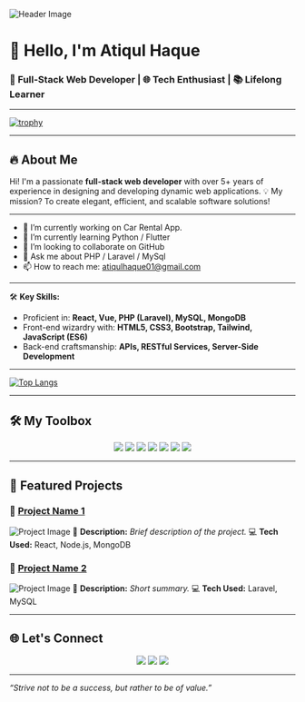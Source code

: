 ![Header
Image]([https://www.facebook.com/photo/?fbid=1369388424043873&set=a.102222604093801])

# 👋 Hello, I'm **Atiqul Haque**

### 🚀 Full-Stack Web Developer | 🌐 Tech Enthusiast | 📚 Lifelong Learner

---

[![trophy](https://github-profile-trophy.vercel.app/?username=AH-Atik)](https://github.com/ryo-ma/github-profile-trophy)

---

## 🔥 About Me
Hi! I'm a passionate **full-stack web developer** with over 5+ years of experience in designing and developing dynamic
web applications.
💡 My mission? To create elegant, efficient, and scalable software solutions!

---

- 🔭 I’m currently working on Car Rental App. 
- 🌱 I’m currently learning Python / Flutter 
- 👯 I’m looking to collaborate on GitHub 
- 💬 Ask me about PHP / Laravel / MySql 
- 📫 How to reach me: atiqulhaque01@gmail.com

---

🛠️ **Key Skills:**
- Proficient in: **React, Vue, PHP (Laravel), MySQL, MongoDB**
- Front-end wizardry with: **HTML5, CSS3, Bootstrap, Tailwind, JavaScript (ES6)**
- Back-end craftsmanship: **APIs, RESTful Services, Server-Side Development**

---

[![Top Langs](https://github-readme-stats.vercel.app/api/top-langs/?username=AH-Atik)](https://github.com/anuraghazra/github-readme-stats)

---


## 🛠️ My Toolbox

<p align="center">
    <img src="https://img.shields.io/badge/Code-HTML5-informational?style=flat&logo=html5&color=E34F26">
    <img src="https://img.shields.io/badge/Code-CSS3-informational?style=flat&logo=css3&color=1572B6">
    <img src="https://img.shields.io/badge/Code-JavaScript-informational?style=flat&logo=javascript&color=F7DF1E">
    <img src="https://img.shields.io/badge/Code-React-informational?style=flat&logo=react&color=61DAFB">
    <img src="https://img.shields.io/badge/Code-Node.js-informational?style=flat&logo=node.js&color=339933">
    <img src="https://img.shields.io/badge/Code-PHP-informational?style=flat&logo=php&color=777BB4">
    <img src="https://img.shields.io/badge/Framework-Laravel-informational?style=flat&logo=laravel&color=FF2D20">
</p>

---

## 📂 Featured Projects

### 🌟 [**Project Name 1**](https://github.com/your-username/project-name)
![Project Image](https://via.placeholder.com/800x200?text=Project+Name+1)
🚀 **Description:** _Brief description of the project._
💻 **Tech Used:** React, Node.js, MongoDB

### 🌟 [**Project Name 2**](https://github.com/your-username/project-name)
![Project Image](https://via.placeholder.com/800x200?text=Project+Name+2)
🚀 **Description:** _Short summary._
💻 **Tech Used:** Laravel, MySQL

---

## 🌐 Let's Connect

<p align="center">
    <a href="https://atik24.com"><img src="https://img.shields.io/badge/Portfolio-visit-blue?style=for-the-badge"></a>
    <a href="https://linkedin.com/in/ahatik"><img
            src="https://img.shields.io/badge/LinkedIn-connect-blue?style=for-the-badge&logo=linkedin"></a>
    <a href="mailto:atiqulhaque01@gmail.com"><img
            src="https://img.shields.io/badge/Email-send-blue?style=for-the-badge&logo=gmail"></a>
</p>

---

_“Strive not to be a success, but rather to be of value.”_

